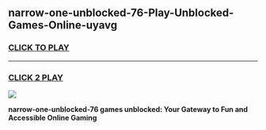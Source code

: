 
## narrow-one-unblocked-76-Play-Unblocked-Games-Online-uyavg
<h3>
<a href="https://premium76.site?title=narrow-one-unblocked-76&ref=25A">CLICK TO PLAY</a></h3>
<hr>

<h3>
<a href="https://premium76.site?title=narrow-one-unblocked-76&ref=25A">CLICK 2 PLAY</a>
  
</h3>

<a href="https://premium76.site?title=narrow-one-unblocked-76&ref=25A"><img src="https://clearcache.store/games.png"></a>


**narrow-one-unblocked-76 games unblocked: Your Gateway to Fun and Accessible Online Gaming**

